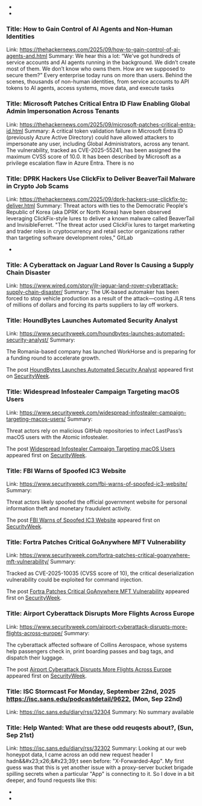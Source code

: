  - 
 - 
### Title: How to Gain Control of AI Agents and Non-Human Identities
Link: https://thehackernews.com/2025/09/how-to-gain-control-of-ai-agents-and.html
Summary: We hear this a lot:
“We’ve got hundreds of service accounts and AI agents running in the background. We didn’t create most of them. We don’t know who owns them. How are we supposed to secure them?”
Every enterprise today runs on more than users. Behind the scenes, thousands of non-human identities, from service accounts to API tokens to AI agents, access systems, move data, and execute tasks

### Title: Microsoft Patches Critical Entra ID Flaw Enabling Global Admin Impersonation Across Tenants
Link: https://thehackernews.com/2025/09/microsoft-patches-critical-entra-id.html
Summary: A critical token validation failure in Microsoft Entra ID (previously Azure Active Directory) could have allowed attackers to impersonate any user, including Global Administrators, across any tenant.
The vulnerability, tracked as CVE-2025-55241, has been assigned the maximum CVSS score of 10.0. It has been described by Microsoft as a privilege escalation flaw in Azure Entra. There is no

### Title: DPRK Hackers Use ClickFix to Deliver BeaverTail Malware in Crypto Job Scams
Link: https://thehackernews.com/2025/09/dprk-hackers-use-clickfix-to-deliver.html
Summary: Threat actors with ties to the Democratic People's Republic of Korea (aka DPRK or North Korea) have been observed leveraging ClickFix-style lures to deliver a known malware called BeaverTail and InvisibleFerret.
"The threat actor used ClickFix lures to target marketing and trader roles in cryptocurrency and retail sector organizations rather than targeting software development roles," GitLab

 - 
### Title: A Cyberattack on Jaguar Land Rover Is Causing a Supply Chain Disaster
Link: https://www.wired.com/story/jlr-jaguar-land-rover-cyberattack-supply-chain-disaster/
Summary: The UK-based automaker has been forced to stop vehicle production as a result of the attack—costing JLR tens of millions of dollars and forcing its parts suppliers to lay off workers.

### Title: HoundBytes Launches Automated Security Analyst
Link: https://www.securityweek.com/houndbytes-launches-automated-security-analyst/
Summary: <p>The Romania-based company has launched WorkHorse and is preparing for a funding round to accelerate growth.</p>
<p>The post <a href="https://www.securityweek.com/houndbytes-launches-automated-security-analyst/">HoundBytes Launches Automated Security Analyst</a> appeared first on <a href="https://www.securityweek.com">SecurityWeek</a>.</p>

### Title: Widespread Infostealer Campaign Targeting macOS Users
Link: https://www.securityweek.com/widespread-infostealer-campaign-targeting-macos-users/
Summary: <p>Threat actors rely on malicious GitHub repositories to infect LastPass’s macOS users with the Atomic infostealer.</p>
<p>The post <a href="https://www.securityweek.com/widespread-infostealer-campaign-targeting-macos-users/">Widespread Infostealer Campaign Targeting macOS Users</a> appeared first on <a href="https://www.securityweek.com">SecurityWeek</a>.</p>

### Title: FBI Warns of Spoofed IC3 Website
Link: https://www.securityweek.com/fbi-warns-of-spoofed-ic3-website/
Summary: <p>Threat actors likely spoofed the official government website for personal information theft and monetary fraudulent activity.</p>
<p>The post <a href="https://www.securityweek.com/fbi-warns-of-spoofed-ic3-website/">FBI Warns of Spoofed IC3 Website</a> appeared first on <a href="https://www.securityweek.com">SecurityWeek</a>.</p>

### Title: Fortra Patches Critical GoAnywhere MFT Vulnerability
Link: https://www.securityweek.com/fortra-patches-critical-goanywhere-mft-vulnerability/
Summary: <p>Tracked as CVE-2025-10035 (CVSS score of 10), the critical deserialization vulnerability could be exploited for command injection.</p>
<p>The post <a href="https://www.securityweek.com/fortra-patches-critical-goanywhere-mft-vulnerability/">Fortra Patches Critical GoAnywhere MFT Vulnerability</a> appeared first on <a href="https://www.securityweek.com">SecurityWeek</a>.</p>

### Title: Airport Cyberattack Disrupts More Flights Across Europe
Link: https://www.securityweek.com/airport-cyberattack-disrupts-more-flights-across-europe/
Summary: <p>The cyberattack affected software of Collins Aerospace, whose systems help passengers check in, print boarding passes and bag tags, and dispatch their luggage. </p>
<p>The post <a href="https://www.securityweek.com/airport-cyberattack-disrupts-more-flights-across-europe/">Airport Cyberattack Disrupts More Flights Across Europe</a> appeared first on <a href="https://www.securityweek.com">SecurityWeek</a>.</p>

### Title: ISC Stormcast For Monday, September 22nd, 2025 https://isc.sans.edu/podcastdetail/9622, (Mon, Sep 22nd)
Link: https://isc.sans.edu/diary/rss/32304
Summary: No summary available

### Title: Help Wanted: What are these odd reuqests about&#x3f;, (Sun, Sep 21st)
Link: https://isc.sans.edu/diary/rss/32302
Summary: Looking at our web honeypot data, I came across an odd new request header I hadn&&#x23&#x3b;x26&#x3b;&#x23&#x3b;39&#x3b;t seen before: "X-Forwarded-App". My first guess was that this is yet another issue with a proxy-server bucket brigade spilling secrets when a particular "App" is connecting to it. So I dove in a bit deeper, and found requests like this:&#xd;

 - 
 - 
